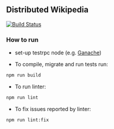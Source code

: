 ## Distributed Wikipedia

[![Build Status](https://travis-ci.org/chorig9/blockchain.svg?branch=master)](https://travis-ci.org/chorig9/blockchain)

### How to run

* set-up testrpc node (e.g. [Ganache](https://github.com/trufflesuite/ganache))

* To compile, migrate and run tests run:
```Bash
npm run build
```

* To run linter:
```Bash
npm run lint
```

* To fix issues reported by linter:
```Bash
npm run lint:fix
```

